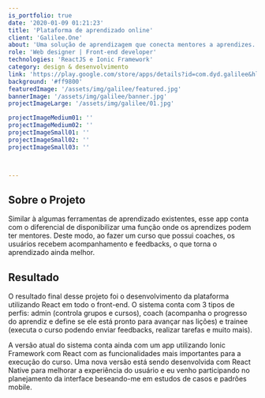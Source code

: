 ```yaml
---
is_portfolio: true
date: '2020-01-09 01:21:23'
title: 'Plataforma de aprendizado online'
client: 'Galilee.One'
about: 'Uma solução de aprendizagem que conecta mentores a aprendizes.'
role: 'Web designer | Front-end developer'
technologies: 'ReactJS e Ionic Framework'
category: design & desenvolvimento
link: 'https://play.google.com/store/apps/details?id=com.dyd.galilee&hl=en'
background: '#ff9800'
featuredImage: '/assets/img/galilee/featured.jpg'
bannerImage: '/assets/img/galilee/banner.jpg'
projectImageLarge: '/assets/img/galilee/01.jpg'

projectImageMedium01: ''
projectImageMedium02: ''
projectImageSmall01: ''
projectImageSmall02: ''
projectImageSmall03: ''



---
```


## Sobre o Projeto

Similar à algumas ferramentas de aprendizado existentes, esse app conta com o diferencial de disponibilizar uma função onde os aprendizes podem ter mentores. Deste modo, ao fazer um curso que possui coaches, os usuários recebem acompanhamento e feedbacks, o que torna o aprendizado ainda melhor.

## Resultado

O resultado final desse projeto foi o desenvolvimento da plataforma utilizando React em todo o front-end. O sistema conta com 3 tipos de perfis: admin (controla grupos e cursos), coach (acompanha o progresso do aprendiz e define se ele está pronto para avançar nas lições) e trainee (executa o curso podendo enviar feedbacks, realizar tarefas e muito mais).

A versão atual do sistema conta ainda com um app utilizando Ionic Framework com React com as funcionalidades mais importantes para a execução do curso. Uma nova versão está sendo desenvolvida com React Native para melhorar a experiência do usuário e eu venho participando no planejamento da interface beseando-me em estudos de casos e padrões mobile.

